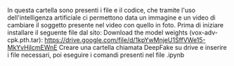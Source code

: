 In questa cartella sono presenti i file e il codice, che tramite l'uso dell'intelligenza artificiale ci permettono data un immagine e un video di cambiare il soggetto presente nel video con quello in foto.
Prima di iniziare installare il seguente file dal sito: Download the model weights (vox-adv-cpk.pth.tar): https://drive.google.com/file/d/1kpYwMnjeU1SffVWe15-MkYvHjlcmEWnE
Creare una cartella chiamata DeepFake su drive e inserire i file necessari, poi eseguire i comandi presenti nel file .ipynb
